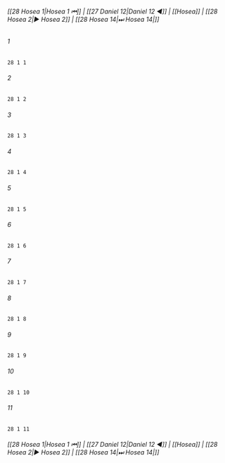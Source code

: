 
###### [[28 Hosea 1|Hosea 1 ⏮]] | [[27 Daniel 12|Daniel 12 ◀]] | [[Hosea]] | [[28 Hosea 2|▶ Hosea 2]] | [[28 Hosea 14|⏭ Hosea 14|]]

###### 1
``` verse
28 1 1 
```
###### 2
``` verse
28 1 2 
```
###### 3
``` verse
28 1 3 
```
###### 4
``` verse
28 1 4 
```
###### 5
``` verse
28 1 5 
```
###### 6
``` verse
28 1 6 
```
###### 7
``` verse
28 1 7 
```
###### 8
``` verse
28 1 8 
```
###### 9
``` verse
28 1 9 
```
###### 10
``` verse
28 1 10 
```
###### 11
``` verse
28 1 11 
```

###### [[28 Hosea 1|Hosea 1 ⏮]] | [[27 Daniel 12|Daniel 12 ◀]] | [[Hosea]] | [[28 Hosea 2|▶ Hosea 2]] | [[28 Hosea 14|⏭ Hosea 14|]]

